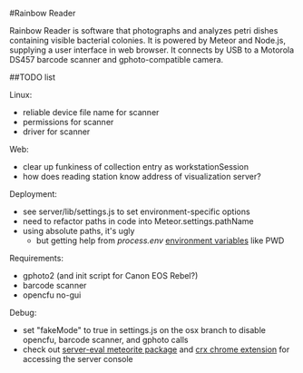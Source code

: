 #Rainbow Reader

Rainbow Reader is software that photographs and analyzes petri dishes containing visible bacterial colonies.  It is powered by Meteor and Node.js, supplying a user interface in web browser.  It connects by USB to a Motorola DS457 barcode scanner and gphoto-compatible camera.

##TODO list

Linux:
- reliable device file name for scanner
- permissions for scanner
- driver for scanner

Web:
- clear up funkiness of collection entry as workstationSession
- how does reading station know address of visualization server?

Deployment:
- see server/lib/settings.js to set environment-specific options
- need to refactor paths in code into Meteor.settings.pathName
- using absolute paths, it's ugly
  - but getting help from *process.env* [environment variables](http://www.meteorpedia.com/read/Environment_Variables) like PWD

Requirements:
- gphoto2 (and init script for Canon EOS Rebel?)
- barcode scanner
- opencfu no-gui

Debug: 
- set "fakeMode" to true in settings.js on the osx branch to disable opencfu, barcode scanner, and gphoto calls
- check out [server-eval meteorite package](http://stackoverflow.com/questions/11034941/meteor-debug-on-server-side) and [crx chrome extension](https://github.com/gandev/meteor-server-console/releases) for accessing the server console